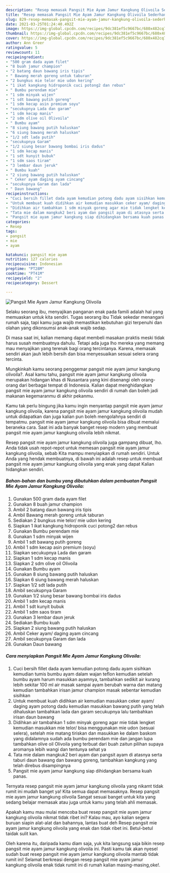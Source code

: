 ```yaml
---
description: "Resep memasak Pangsit Mie Ayam Jamur Kangkung Olivoila Sederhana Untuk Jualan"
title: "Resep memasak Pangsit Mie Ayam Jamur Kangkung Olivoila Sederhana Untuk Jualan"
slug: 829-resep-memasak-pangsit-mie-ayam-jamur-kangkung-olivoila-sederhana-untuk-jualan
date: 2021-03-25T01:24:40.492Z
image: https://img-global.cpcdn.com/recipes/9dc381ef5c9667bc/680x482cq70/pangsit-mie-ayam-jamur-kangkung-olivoila-foto-resep-utama.jpg
thumbnail: https://img-global.cpcdn.com/recipes/9dc381ef5c9667bc/680x482cq70/pangsit-mie-ayam-jamur-kangkung-olivoila-foto-resep-utama.jpg
cover: https://img-global.cpcdn.com/recipes/9dc381ef5c9667bc/680x482cq70/pangsit-mie-ayam-jamur-kangkung-olivoila-foto-resep-utama.jpg
author: Ann Greer
ratingvalue: 5
reviewcount: 11
recipeingredient:
- "500 gram dada ayam filet"
- "8 buah jamur champion"
- "2 batang daun bawang iris tipis"
- " Bawang merah goreng untuk taburan"
- "2 bungkus mie telor mie udon kering"
- "1 ikat kangkung hidroponik cuci potong2 dan rebus"
- " Bumbu perendam mie"
- "1 sdm minyak wijen"
- "1 sdt bawang putih goreng"
- "1 sdm kecap asin premium soyu"
- "secukupnya Lada dan garam"
- "1 sdm kecap manis"
- "2 sdm olive oil Olivoila"
- " Bumbu ayam"
- "8 siung bawang putih haluskan"
- "6 siung bawang merah haluskan"
- "1/2 sdt lada putih"
- "secukupnya Garam"
- "1/2 siung besar bawang bombai iris dadus"
- "1 sdm kecap manis"
- "1 sdt kunyit bubuk"
- "1 sdm saos tiram"
- "3 lembar daun jeruk"
- " Bumbu kuah"
- "2 siung bawang putih haluskan"
- " Ceker ayam daging ayam cincang"
- "secukupnya Garam dan lada"
- " Daun bawang"
recipeinstructions:
- "Cuci bersih fillet dada ayam kemudian potong dadu ayam sisihkan kemudian tumis bumbu ayam dalam wajan teflon kemudian setelah bumbu ayam harum masukkan ayamnya, tambahkan sedikit air kurang lebih sekitar 100 ml air masak sampai ayam berubah warna dan matang kemudian tambahkan irisan jamur champion masak sebentar kemudian sisihkan"
- "Untuk membuat kuah didihkan air kemudian masukkan ceker ayam/ daging ayam potong dadu kemudian masukkan bawang putih yang telah dihaluskan tambahkan lada dan garam secukupnya lalu tambahkan irisan daun bawang"
- "Didihkan air tambahkan 1 sdm minyak goreng agar mie tidak lengket kemudian masukkan mie telor/ bisa menggunakan mie udon (sesuai selera), setelah mie matang tiriskan dan masukkan ke dalam baskom yang didalamnya sudah ada bumbu perendam mie dan jangan lupa tambahkan olive oil Olivoila yang terbuat dari buah zaitun pilihan supaya aromanya lebih wangi dan tentunya sehat ya"
- "Tata mie dalam mangkuk2 beri ayam dan pangsit ayam di atasnya serta taburi daun bawang dan bawang goreng, tambahkan kangkung yang telah direbus disampingnya"
- "Pangsit mie ayam jamur kangkung siap dihidangkan bersama kuah panas."
categories:
- Resep
tags:
- pangsit
- mie
- ayam

katakunci: pangsit mie ayam 
nutrition: 127 calories
recipecuisine: Indonesian
preptime: "PT28M"
cooktime: "PT41M"
recipeyield: "2"
recipecategory: Dessert

---
```



![Pangsit Mie Ayam Jamur Kangkung Olivoila](https://img-global.cpcdn.com/recipes/9dc381ef5c9667bc/680x482cq70/pangsit-mie-ayam-jamur-kangkung-olivoila-foto-resep-utama.jpg)

Selaku seorang ibu, menyajikan panganan enak pada famili adalah hal yang memuaskan untuk kita sendiri. Tugas seorang ibu Tidak sekedar menangani rumah saja, tapi kamu juga wajib memastikan kebutuhan gizi terpenuhi dan olahan yang dikonsumsi anak-anak wajib sedap.

Di masa  saat ini, kalian memang dapat membeli masakan praktis meski tidak harus susah membuatnya dahulu. Tetapi ada juga lho mereka yang memang mau menyajikan yang terenak bagi orang tercintanya. Karena, memasak sendiri akan jauh lebih bersih dan bisa menyesuaikan sesuai selera orang tercinta. 



Mungkinkah kamu seorang penggemar pangsit mie ayam jamur kangkung olivoila?. Asal kamu tahu, pangsit mie ayam jamur kangkung olivoila merupakan hidangan khas di Nusantara yang kini disenangi oleh orang-orang dari berbagai tempat di Indonesia. Kalian dapat menghidangkan pangsit mie ayam jamur kangkung olivoila sendiri di rumah dan boleh jadi makanan kegemaranmu di akhir pekanmu.

Kamu tak perlu bingung jika kamu ingin menyantap pangsit mie ayam jamur kangkung olivoila, karena pangsit mie ayam jamur kangkung olivoila mudah untuk didapatkan dan juga kalian pun boleh mengolahnya sendiri di tempatmu. pangsit mie ayam jamur kangkung olivoila bisa dibuat memalui beraneka cara. Saat ini ada banyak banget resep modern yang membuat pangsit mie ayam jamur kangkung olivoila lebih nikmat.

Resep pangsit mie ayam jamur kangkung olivoila juga gampang dibuat, lho. Anda tidak usah repot-repot untuk memesan pangsit mie ayam jamur kangkung olivoila, sebab Kita mampu menyiapkan di rumah sendiri. Untuk Anda yang hendak membuatnya, di bawah ini adalah resep untuk membuat pangsit mie ayam jamur kangkung olivoila yang enak yang dapat Kalian hidangkan sendiri.

<!--inarticleads1-->

##### Bahan-bahan dan bumbu yang dibutuhkan dalam pembuatan Pangsit Mie Ayam Jamur Kangkung Olivoila:

1. Gunakan 500 gram dada ayam filet
1. Gunakan 8 buah jamur champion
1. Ambil 2 batang daun bawang iris tipis
1. Ambil  Bawang merah goreng untuk taburan
1. Sediakan 2 bungkus mie telor/ mie udon kering
1. Siapkan 1 ikat kangkung hidroponik cuci potong2 dan rebus
1. Gunakan  Bumbu perendam mie
1. Gunakan 1 sdm minyak wijen
1. Ambil 1 sdt bawang putih goreng
1. Ambil 1 sdm kecap asin premium (soyu)
1. Siapkan secukupnya Lada dan garam
1. Siapkan 1 sdm kecap manis
1. Siapkan 2 sdm olive oil Olivoila
1. Gunakan  Bumbu ayam
1. Gunakan 8 siung bawang putih haluskan
1. Siapkan 6 siung bawang merah haluskan
1. Siapkan 1/2 sdt lada putih
1. Ambil secukupnya Garam
1. Gunakan 1/2 siung besar bawang bombai iris dadus
1. Ambil 1 sdm kecap manis
1. Ambil 1 sdt kunyit bubuk
1. Ambil 1 sdm saos tiram
1. Gunakan 3 lembar daun jeruk
1. Sediakan  Bumbu kuah
1. Siapkan 2 siung bawang putih haluskan
1. Ambil  Ceker ayam/ daging ayam cincang
1. Ambil secukupnya Garam dan lada
1. Gunakan  Daun bawang




<!--inarticleads2-->

##### Cara menyiapkan Pangsit Mie Ayam Jamur Kangkung Olivoila:

1. Cuci bersih fillet dada ayam kemudian potong dadu ayam sisihkan kemudian tumis bumbu ayam dalam wajan teflon kemudian setelah bumbu ayam harum masukkan ayamnya, tambahkan sedikit air kurang lebih sekitar 100 ml air masak sampai ayam berubah warna dan matang kemudian tambahkan irisan jamur champion masak sebentar kemudian sisihkan
1. Untuk membuat kuah didihkan air kemudian masukkan ceker ayam/ daging ayam potong dadu kemudian masukkan bawang putih yang telah dihaluskan tambahkan lada dan garam secukupnya lalu tambahkan irisan daun bawang
1. Didihkan air tambahkan 1 sdm minyak goreng agar mie tidak lengket kemudian masukkan mie telor/ bisa menggunakan mie udon (sesuai selera), setelah mie matang tiriskan dan masukkan ke dalam baskom yang didalamnya sudah ada bumbu perendam mie dan jangan lupa tambahkan olive oil Olivoila yang terbuat dari buah zaitun pilihan supaya aromanya lebih wangi dan tentunya sehat ya
1. Tata mie dalam mangkuk2 beri ayam dan pangsit ayam di atasnya serta taburi daun bawang dan bawang goreng, tambahkan kangkung yang telah direbus disampingnya
1. Pangsit mie ayam jamur kangkung siap dihidangkan bersama kuah panas.




Ternyata resep pangsit mie ayam jamur kangkung olivoila yang nikamt tidak rumit ini mudah banget ya! Kita semua dapat memasaknya. Resep pangsit mie ayam jamur kangkung olivoila Sangat sesuai banget untuk kita yang sedang belajar memasak atau juga untuk kamu yang telah ahli memasak.

Apakah kamu mau mulai mencoba buat resep pangsit mie ayam jamur kangkung olivoila nikmat tidak ribet ini? Kalau mau, ayo kalian segera buruan siapin alat-alat dan bahannya, lantas buat deh Resep pangsit mie ayam jamur kangkung olivoila yang enak dan tidak ribet ini. Betul-betul taidak sulit kan. 

Oleh karena itu, daripada kamu diam saja, yuk kita langsung saja bikin resep pangsit mie ayam jamur kangkung olivoila ini. Pasti kamu tak akan nyesel sudah buat resep pangsit mie ayam jamur kangkung olivoila mantab tidak rumit ini! Selamat berkreasi dengan resep pangsit mie ayam jamur kangkung olivoila enak tidak rumit ini di rumah kalian masing-masing,oke!.

